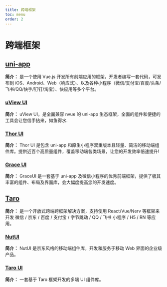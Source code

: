 ```yaml
---
title: 跨端框架
toc: menu
order: 2
---
```


<BackTop></BackTop>

# 跨端框架

## [uni-app](https://uniapp.dcloud.io/README)

**简介：** 是一个使用 Vue.js 开发所有前端应用的框架，开发者编写一套代码，可发布到 iOS、Android、Web（响应式）、以及各种小程序（微信/支付宝/百度/头条/飞书/QQ/快手/钉钉/淘宝）、快应用等多个平台。

### [uView UI](https://www.uviewui.com/)

**简介：** uView UI，是全面兼容 nvue 的 uni-app 生态框架，全面的组件和便捷的工具会让您信手拈来，如鱼得水.

### [Thor UI](https://www.thorui.cn/)

**简介：** Thor UI 是包含 uni-app 和原生小程序双重版本且轻量、简洁的移动端组件库。提供近百个高质量组件，覆盖移动端各类场景，让您的开发效率倍速提升!

### [Grace UI](https://www.graceui.com/)

**简介：** GraceUI 是一套基于 uni-app 及微信小程序的优秀前端框架，提供了极其丰富的组件、布局及界面库，会大幅度提高您的开发速度。

## [Taro](https://taro.jd.com/)

**简介：** 是一个开放式跨端跨框架解决方案，支持使用 React/Vue/Nerv 等框架来开发 微信 / 京东 / 百度 / 支付宝 / 字节跳动 / QQ / 飞书 小程序 / H5 / RN 等应用。

### [NutUI](https://nutui.jd.com/#/)

**简介：** NutUI 是京东风格的移动端组件库，开发和服务于移动 Web 界面的企业级产品。

### [Taro UI](https://taro-ui.jd.com/#/)

**简介：** 一套基于 Taro 框架开发的多端 UI 组件库。
